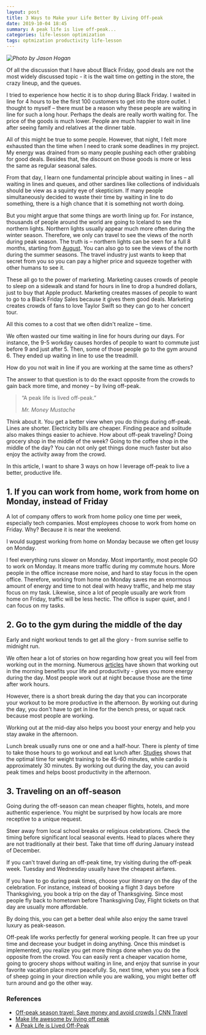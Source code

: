 ```yaml
---
layout: post
title: 3 Ways to Make your Life Better By Living Off-peak
date: 2019-10-04 18:45
summary: A peak life is live off-peak...
categories: life-lesson optimization
tags: optmization productivity life-lesson
---
```


_![Photo by Jason Hogan](https://images.unsplash.com/photo-1543357480-c60d40007a3f?ixlib=rb-1.2.1&ixid=eyJhcHBfaWQiOjEyMDd9&auto=format&fit=crop&w=1350&q=80)_

Of all the discussion that I have about Black Friday, good deals are not the most widely discussed topic - it is the wait time on getting in the store, the crazy lineup, and the queues. 

I tried to experience how hectic it is to shop during Black Friday. I waited in line for 4 hours to be the first 100 customers to get into the store outlet. I thought to myself – there must be a reason why these people are waiting in line for such a long hour. Perhaps the deals are really worth waiting for. The price of the goods is much lower. People are much happier to wait in line after seeing family and relatives at the dinner table.

 All of this might be true to some people. However, that night, I felt more exhausted than the time when I need to crank some deadlines in my project. My energy was drained from so many people pushing each other grabbing for good deals. Besides that, the discount on those goods is more or less the same as regular seasonal sales. 

From that day, I learn one fundamental principle about waiting in lines – all waiting in lines and queues, and other sardines like collections of individuals should be view as a squinty eye of skepticism. If many people simultaneously decided to waste their time by waiting in line to do something, there is a high chance that it is something not worth doing.
 
But you might argue that some things are worth lining up for. For instance, thousands of people around the world are going to Iceland to see the northern lights. Northern lights usually appear much more often during the winter season. Therefore, we only can travel to see the views of the north during peak season. The truth is – northern lights can be seen for a full 8 months, starting from [August](https://www.cnn.com/travel/article/off-season-travel-avoid-crowds/index.html). You can also go to see the views of the north during the summer seasons. The travel industry just wants to keep that secret from you so you can pay a higher price and squeeze together with other humans to see it.
 
These all go to the power of marketing. Marketing causes crowds of people to sleep on a sidewalk and stand for hours in line to drop a hundred dollars, just to buy that Apple product. Marketing creates masses of people to want to go to a Black Friday Sales because it gives them good deals. Marketing creates crowds of fans to love Taylor Swift so they can go to her concert tour.
 
All this comes to a cost that we often didn't realize – time.
 
We often wasted our time waiting in line for hours during our days. For instance, the 9-5 workday causes hordes of people to want to commute just before 9 and just after 5. Then, some of those people go to the gym around 6. They ended up waiting in line to use the treadmill.
 
How do you not wait in line if you are working at the same time as others?
 
The answer to that question is to do the exact opposite from the crowds to gain back more time, and money – by living off-peak.

<blockquote>
    <p>“A peak life is lived off-peak.”</p>
    <footer><cite title="Mr. Money Mustache">Mr. Money Mustache</cite></footer>
</blockquote> 
 
Think about it. You get a better view when you do things during off-peak. Lines are shorter. Electricity bills are cheaper.  Finding peace and solitude also makes things easier to achieve. How about off-peak traveling? Doing grocery shop in the middle of the week? Going to the coffee shop in the middle of the day? You can not only get things done much faster but also enjoy the activity away from the crowd.
 
In this article, I want to share 3 ways on how I leverage off-peak to live a better, productive life.
 
## 1. If you can work from home, work from home on Monday, instead of Friday
A lot of company offers to work from home policy one time per week, especially tech companies. Most employees choose to work from home on Friday. Why? Because it is near the weekend. 

I would suggest working from home on Monday because we often get lousy on Monday. 

I feel everything runs slower on Monday. Most importantly, most people GO to work on Monday. It means more traffic during my commute hours. More people in the office increase more noise, and hard to stay focus in the open office. Therefore, working from home on Monday saves me an enormous amount of energy and time to not deal with heavy traffic, and help me stay focus on my task. Likewise, since a lot of people usually are work from home on Friday, traffic will be less hectic. The office is super quiet, and I can focus on my tasks.
 
## 2. Go to the gym during the middle of the day
Early and night workout tends to get all the glory - from sunrise selfie to midnight run. 

We often hear a lot of stories on how regarding how great you will feel from working out in the morning. Numerous [articles](https://www.self.com/story/3-reasons-why-working-out-at-night-will-help-you-tone-up-faster) have shown that working out in the morning benefits your life and productivity - gives you more energy during the day. Most people work out at night because those are the time after work hours. 

However, there is a short break during the day that you can incorporate your workout to be more productive in the afternoon. By working out during the day, you don't have to get in line for the bench press, or squat rack because most people are working. 

Working out at the mid-day also helps you boost your energy and help you stay awake in the afternoon. 

Lunch break usually runs one or one and a half-hour. There is plenty of time to take those hours to go workout and eat lunch after. [Studies](https://www.hyperwear.com/blog/workout-length/) shows that the optimal time for weight training to be 45-60 minutes, while cardio is approximately 30 minutes. By working out during the day, you can avoid peak times and helps boost productivity in the afternoon.
 
 
## 3. Traveling on an off-season
Going during the off-season can mean cheaper flights, hotels, and more authentic experience. You might be surprised by how locals are more receptive to a unique request. 

Steer away from local school breaks or religious celebrations. Check the timing before significant local seasonal events. Head to places where they are not traditionally at their best. Take that time off during January instead of December. 

If you can't travel during an off-peak time, try visiting during the off-peak week. Tuesday and Wednesday usually have the cheapest airfares. 

If you have to go during peak times, choose your itinerary on the day of the celebration. For instance, instead of booking a flight 3 days before Thanksgiving, you book a trip on the day of Thanksgiving. Since most people fly back to hometown before Thanksgiving Day, Flight tickets on that day are usually more affordable. 

By doing this, you can get a better deal while also enjoy the same travel luxury as peak-season.

Off-peak life works perfectly for general working people. It can free up your time and decrease your budget in doing anything. Once this mindset is implemented, you realize you get more things done when you do the opposite from the crowd. You can easily rent a cheaper vacation home, going to grocery shops without waiting in line, and enjoy that sunrise in your favorite vacation place more peacefully. So, next time, when you see a flock of sheep going in your direction while you are walking, you might better off turn around and go the other way.

### References
- [Off-peak season travel: Save money and avoid crowds \| CNN Travel](https://www.cnn.com/travel/article/off-season-travel-avoid-crowds/index.html)
- [Make life awesome by living off peak](https://thinksaveretire.com/make-life-awesome-by-living-off-peak/)
- [A Peak Life is Lived Off-Peak](https://www.mrmoneymustache.com/2013/04/07/a-peak-life-is-lived-off-peak/)